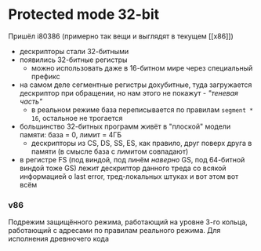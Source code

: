 # Protected mode 32-bit

Пришёл i80386 (примерно так вещи и выглядят в текущем [[x86]])

* дескрипторы стали 32-битными
* появились 32-битные регистры
	* можно использовать даже в 16-битном мире через специальный префикс
* на самом деле сегментные регистры дохубитные, туда загружается дескриптор при обращении, но нам этого не покажут - _"теневая часть"_
	* в реальном режиме база переписывается по правилам `segment * 16`, остальное не трогается
* большинство 32-битных программ живёт в "плоской" модели памяти: база = 0, лимит = 4ГБ
	* дескрипторы из CS, DS, SS, ES, как правило, друг поверх друга в памяти (в смысле база с лимитом совпадают)
* в регистре FS (под виндой, под линём _наверно_ GS, под 64-битной виндой тоже GS) лежит дескриптор данного треда со всякой информацией о last error, тред-локальных штуках и вот этом вот всём

### v86
Подрежим защищённого режима, работающий на уровне 3-го кольца, работающий с адресами по правилам реального режима. Для исполнения древнючего кода
